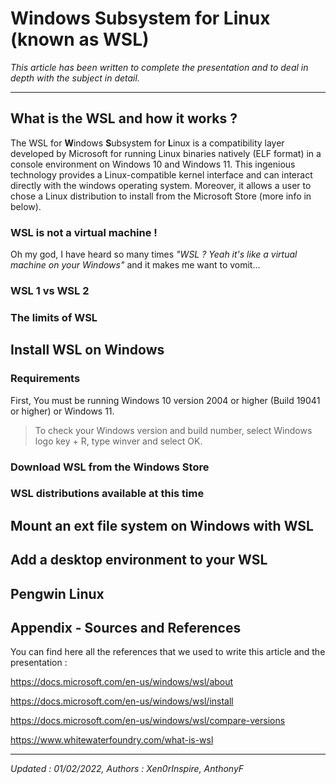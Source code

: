# Windows Subsystem for Linux (known as WSL)

*This article has been written to complete the presentation and to deal in depth with the subject in detail.*
__________

## What is the WSL and how it works ?

The WSL for **W**indows **S**ubsystem for **L**inux is a compatibility layer developed by Microsoft for running Linux binaries natively (ELF format) in a console environment on Windows 10 and Windows 11. This ingenious technology provides a Linux-compatible kernel interface and can interact directly with the windows operating system. Moreover, it allows a user to chose a Linux distribution to install from the Microsoft Store (more info in below).

### WSL is not a virtual machine !

Oh my god, I have heard so many times *"WSL ? Yeah it's like a virtual machine on your Windows"* and it makes me want to vomit...

### WSL 1 vs WSL 2

### The limits of WSL

## Install WSL on Windows

### Requirements

First, You must be running Windows 10 version 2004 or higher (Build 19041 or higher) or Windows 11.

>To check your Windows version and build number, select Windows logo key + R, type winver and select OK.

### Download WSL from the Windows Store

### WSL distributions available at this time

## Mount an ext file system on Windows with WSL

## Add a desktop environment to your WSL

## Pengwin Linux

## Appendix - Sources and References

You can find here all the references that we used to write this article and the presentation :

https://docs.microsoft.com/en-us/windows/wsl/about

https://docs.microsoft.com/en-us/windows/wsl/install

https://docs.microsoft.com/en-us/windows/wsl/compare-versions

https://www.whitewaterfoundry.com/what-is-wsl
__________
<i>Updated : 01/02/2022, Authors : Xen0rInspire, AnthonyF</i>
